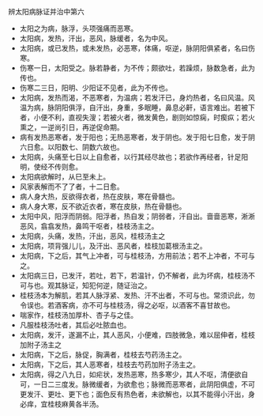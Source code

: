 辨太阳病脉证并治中第六

- 太阳之为病，脉浮，头项强痛而恶寒。
- 太阳病，发热，汗出，恶风，脉缓者，名为中风。
- 太阳病，或已发热，或未发热，必恶寒，体痛，呕逆，脉阴阳俱紧者，名曰伤寒。
- 伤寒一日，太阳受之。脉若静者，为不传；颇欲吐，若躁烦，脉数急者，此为传也。
- 伤寒二三日，阳明、少阳证不见者，此为不传也。
- 太阳病，发热而渴，不恶寒者，为温病；若发汗已，身灼热者，名曰风温。风温为病，脉阴阳俱浮，自汗出，身重，多眠睡，鼻息必鼾，语言难出。若被下者，小便不利，直视失溲；若被火者，微发黄色，剧则如惊痫，时瘈疭；若火熏之，一逆尚引日，再逆促命期。
- 病有发热恶寒者，发于阳也；无热恶寒者，发于阴也。发于阳七日愈，发于阴六日愈。以阳数七、阴数六故也。
- 太阳病，头痛至七日以上自愈者，以行其经尽故也；若欲作再经者，针足阳明，使经不传则愈。
- 太阳病欲解时，从巳至未上。
- 风家表解而不了了者，十二日愈。
- 病人身大热，反欲得衣者，热在皮肤，寒在骨髓也。
- 病人身大寒，反不欲近衣者，寒在皮肤，热在骨髓也。
- 太阳中风，阳浮而阴弱。阳浮者，热自发；阴弱者，汗自出。啬啬恶寒，淅淅恶风，翕翕发热，鼻鸣干呕者，桂枝汤主之。
- 太阳病，头痛，发热，汗出，恶风，桂枝汤主之
- 太阳病，项背强儿儿，及汗出、恶风者，桂枝加葛根汤主之。
- 太阳病，下之后，其气上冲者，可与桂枝汤，方用前法；若不上冲者，不可与之。
- 太阳病三日，已发汗，若吐，若下，若温针，仍不解者，此为坏病，桂枝汤不可与也。观其脉证，知犯何逆，随证治之。
- 桂枝汤本为解肌，若其人脉浮紧、发热、汗不出者，不可与也。常须识此，勿令误也。若酒客病，亦不可与桂枝汤，得之必呕，以酒客不喜甘故也。
- 喘家作，桂枝汤加厚朴、杏子与之佳。
- 凡服桂枝汤吐者，其后必吐脓血也。
- 太阳病，发汗，遂漏不止，其人恶风，小便难，四肢微急，难以屈伸者，桂枝加附子汤主之
- 太阳病，下之后，脉促，胸满者，桂枝去芍药汤主之。
- 太阳病，下之后，其人恶寒者，桂枝去芍药加附子汤主之。
- 太阳病，得之八九日，如疟状，发热恶寒，热多寒少，其人不呕，清便欲自可，一日二三度发。脉微缓者，为欲愈也；脉微而恶寒者，此阴阳俱虚，不可更发汗、更吐、更下也；面色反有热色者，未欲解也，以其不能得小汗出，身必痒，宜桂枝麻黄各半汤。

